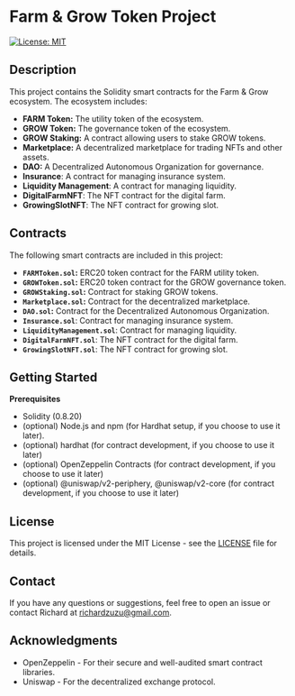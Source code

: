 # Farm & Grow Token Project

[![License: MIT](https://img.shields.io/badge/License-MIT-yellow.svg)](https://opensource.org/licenses/MIT)

## Description

This project contains the Solidity smart contracts for the Farm & Grow ecosystem. The ecosystem includes:

*   **FARM Token:** The utility token of the ecosystem.
*   **GROW Token:** The governance token of the ecosystem.
*   **GROW Staking:** A contract allowing users to stake GROW tokens.
*   **Marketplace:** A decentralized marketplace for trading NFTs and other assets.
*   **DAO:** A Decentralized Autonomous Organization for governance.
* **Insurance**: A contract for managing insurance system.
* **Liquidity Management**: A contract for managing liquidity.
* **DigitalFarmNFT**: The NFT contract for the digital farm.
* **GrowingSlotNFT**: The NFT contract for growing slot.

## Contracts

The following smart contracts are included in this project:

*   **`FARMToken.sol`:** ERC20 token contract for the FARM utility token.
*   **`GROWToken.sol`:** ERC20 token contract for the GROW governance token.
*   **`GROWStaking.sol`:** Contract for staking GROW tokens.
*   **`Marketplace.sol`:** Contract for the decentralized marketplace.
*   **`DAO.sol`:** Contract for the Decentralized Autonomous Organization.
* **`Insurance.sol`**: Contract for managing insurance system.
* **`LiquidityManagement.sol`**: Contract for managing liquidity.
* **`DigitalFarmNFT.sol`**: The NFT contract for the digital farm.
* **`GrowingSlotNFT.sol`**: The NFT contract for growing slot.

## Getting Started

**Prerequisites**

*   Solidity (0.8.20)
* (optional) Node.js and npm (for Hardhat setup, if you choose to use it later).
* (optional) hardhat (for contract development, if you choose to use it later)
* (optional) OpenZeppelin Contracts (for contract development, if you choose to use it later)
* (optional) @uniswap/v2-periphery, @uniswap/v2-core (for contract development, if you choose to use it later)

## License

This project is licensed under the MIT License - see the [LICENSE](LICENSE) file for details.

## Contact

If you have any questions or suggestions, feel free to open an issue or contact Richard at richardzuzu@gmail.com.

## Acknowledgments

*   OpenZeppelin - For their secure and well-audited smart contract libraries.
*   Uniswap - For the decentralized exchange protocol.
